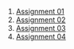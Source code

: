 
1. [Assignment 01](https://github.com/Aperaon/CPSC1012Assignments/tree/main/Assignment%201)
1. [Assignment 02](https://github.com/Aperaon/CPSC1012Assignments/tree/main/Assignment%202)
1. [Assignment 03](https://github.com/Aperaon/CPSC1012Assignments/tree/main/Assignment%203)
1. [Assignment 04](https://github.com/Aperaon/CPSC1012Assignments/tree/main/Assignment%204)
